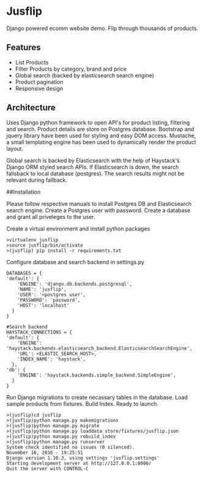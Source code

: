 # Jusflip
Django powered ecomm website demo. Flip through thousands of products.

## Features
- List Products
- Filter Products by category, brand and price
- Global search (backed by elasticsearch search engine)
- Product pagination
- Responsive design

## Architecture

Uses Django python framework to open API's for product listing, filtering and search.
Product details are store on Postgres database. Bootstrap and jquery library have been used for styling and easy DOM access.
Mustache, a small templating engine has been used to dynamically render the product layout.

Global search is backed by Elasticsearch with the help of Haystack's Django ORM styled search APIs.
If Elasticsearch is down, the search fallsback to local database (postgres). 
The search results might not be relevant during fallback.

##Installation

Please follow respective manuals to install Postgres DB and Elasticsearch search engine.
Create a Postgres user with password. Create a database and grant all priveleges to the user.

Create a virtual environment and install python packages

    >virtualenv jusflip
    >source jusflip/bin/activate
    >(jusflip) pip install -r requirements.txt

Configure database and search backend in settings.py

    DATABASES = {
    'default': {
        'ENGINE': 'django.db.backends.postgresql',
        'NAME': 'jusflip',
        'USER': '<postgres user',
        'PASSWORD': 'password',
        'HOST': 'localhost'
      }
    }
    
    #Search backend
    HAYSTACK_CONNECTIONS = {
    'default': {
        'ENGINE': 'haystack.backends.elasticsearch_backend.ElasticsearchSearchEngine',
        'URL': <ELASTIC_SEARCH_HOST>,
        'INDEX_NAME': 'haystack',
      },
    'db': {
        'ENGINE': 'haystack.backends.simple_backend.SimpleEngine',
      }
    }

Run Django migrations to create necassary tables in the database. Load sample products from fixtures. Build Index. Ready to launch.

    >(jusflip)cd jusflip
    >(jusflip)python manage.py makemigrations
    >(jusflip)python manage.py migrate
    >(jusflip)python manage.py loaddata store/fixtures/jusflip.json
    >(jusflip)python manage.py rebuild_index
    >(jusflip)python manage.py runserver
    System check identified no issues (0 silenced).
    November 16, 2016 - 19:25:51
    Django version 1.10.3, using settings 'jusflip.settings'
    Starting development server at http://127.0.0.1:8000/
    Quit the server with CONTROL-C
